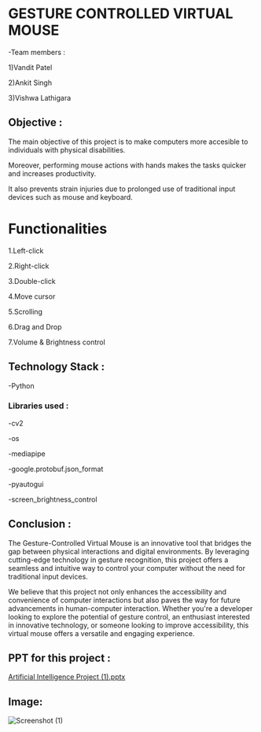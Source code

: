 


# GESTURE CONTROLLED VIRTUAL MOUSE



-Team members :

1)Vandit Patel

2)Ankit Singh

3)Vishwa Lathigara




## Objective :

The main objective of this project is to make computers more accesible to individuals with physical disabilities.

Moreover, performing mouse actions with hands makes the tasks quicker and increases productivity.

It also prevents strain injuries due to prolonged use of traditional input devices such as mouse and keyboard.


# Functionalities

1.Left-click

2.Right-click

3.Double-click

4.Move cursor

5.Scrolling

6.Drag and Drop

7.Volume & Brightness control


## Technology Stack :

-Python

### Libraries used :

-cv2

-os

-mediapipe

-google.protobuf.json_format

-pyautogui

-screen_brightness_control


## Conclusion :

The Gesture-Controlled Virtual Mouse is an innovative tool that bridges the gap between physical interactions and digital environments. By leveraging cutting-edge technology in gesture recognition, this project offers a seamless and intuitive way to control your computer without the need for traditional input devices.

We believe that this project not only enhances the accessibility and convenience of computer interactions but also paves the way for future advancements in human-computer interaction. Whether you're a developer looking to explore the potential of gesture control, an enthusiast interested in innovative technology, or someone looking to improve accessibility, this virtual mouse offers a versatile and engaging experience.


## PPT for this project : 


[Artificial Intelligence Project (1).pptx](https://github.com/user-attachments/files/16329721/Artificial.Intelligence.Project.1.pptx)


## Image:

![Screenshot (1)](https://github.com/user-attachments/assets/915f5ff1-af55-41c3-86d5-e6ce27b6ff52)
